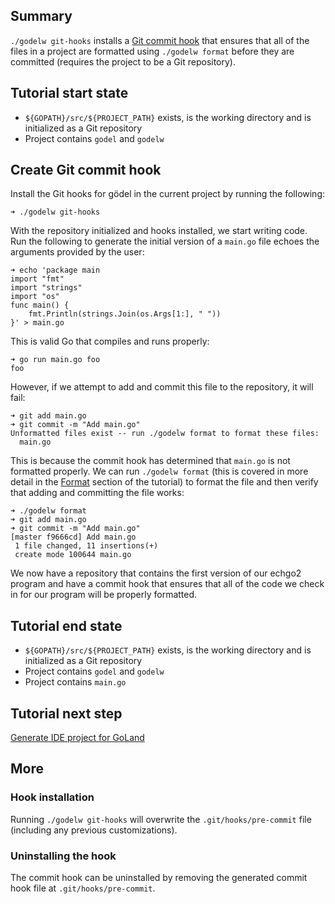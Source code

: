 Summary
-------
`./godelw git-hooks` installs a [Git commit hook](https://git-scm.com/book/en/v2/Customizing-Git-Git-Hooks) that ensures
that all of the files in a project are formatted using `./godelw format` before they are committed (requires the project
to be a Git repository).

Tutorial start state
--------------------
* `${GOPATH}/src/${PROJECT_PATH}` exists, is the working directory and is initialized as a Git repository
* Project contains `godel` and `godelw`

Create Git commit hook
----------------------
Install the Git hooks for gödel in the current project by running the following:

```
➜ ./godelw git-hooks
```

With the repository initialized and hooks installed, we start writing code. Run the following to generate the initial
version of a `main.go` file echoes the arguments provided by the user:

```
➜ echo 'package main
import "fmt"
import "strings"
import "os"
func main() {
	fmt.Println(strings.Join(os.Args[1:], " "))
}' > main.go
```

This is valid Go that compiles and runs properly:

```
➜ go run main.go foo
foo
```

However, if we attempt to add and commit this file to the repository, it will fail:

```
➜ git add main.go
➜ git commit -m "Add main.go"
Unformatted files exist -- run ./godelw format to format these files:
  main.go
```

This is because the commit hook has determined that `main.go` is not formatted properly. We can run `./godelw format`
(this is covered in more detail in the [Format](https://github.com/palantir/godel/wiki/Format) section of the tutorial)
to format the file and then verify that adding and committing the file works:

```
➜ ./godelw format
➜ git add main.go
➜ git commit -m "Add main.go"
[master f9666cd] Add main.go
 1 file changed, 11 insertions(+)
 create mode 100644 main.go
```

We now have a repository that contains the first version of our echgo2 program and have a commit hook that ensures that
all of the code we check in for our program will be properly formatted.

Tutorial end state
------------------
* `${GOPATH}/src/${PROJECT_PATH}` exists, is the working directory and is initialized as a Git repository
* Project contains `godel` and `godelw`
* Project contains `main.go`

Tutorial next step
------------------
[Generate IDE project for GoLand](https://github.com/palantir/godel/wiki/Generate-IDE-project)

More
----
### Hook installation
Running `./godelw git-hooks` will overwrite the `.git/hooks/pre-commit` file (including any previous customizations).

### Uninstalling the hook
The commit hook can be uninstalled by removing the generated commit hook file at `.git/hooks/pre-commit`.
